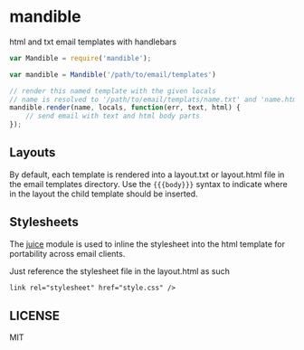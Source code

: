 # mandible

html and txt email templates with handlebars

```js
var Mandible = require('mandible');

var mandible = Mandible('/path/to/email/templates')

// render this named template with the given locals
// name is resolved to '/path/to/email/templats/name.txt' and 'name.html'
mandible.render(name, locals, function(err, text, html) {
    // send email with text and html body parts
});
```

## Layouts

By default, each template is rendered into a layout.txt or layout.html file in the email templates directory. Use the `{{{body}}}` syntax to indicate where in the layout the child template should be inserted.

## Stylesheets

The [juice](https://www.npmjs.com/package/juice) module is used to inline the stylesheet into the html template for portability across email clients.

Just reference the stylesheet file in the layout.html as such

```html
link rel="stylesheet" href="style.css" />
```

## LICENSE

MIT
